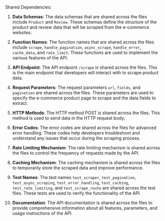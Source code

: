 Shared Dependencies:

1. **Data Schemas**: The data schemas that are shared across the files include `Product` and `Review`. These schemas define the structure of the product and review data that will be scraped from the e-commerce websites.

2. **Function Names**: The function names that are shared across the files include `scrape`, `handle_pagination`, `async_scrape`, `handle_error`, `cache_data`, and `rate_limit`. These functions are used to implement the various features of the API.

3. **API Endpoint**: The API endpoint `/scrape` is shared across the files. This is the main endpoint that developers will interact with to scrape product data.

4. **Request Parameters**: The request parameters `url`, `fields`, and `pagination` are shared across the files. These parameters are used to specify the e-commerce product page to scrape and the data fields to extract.

5. **HTTP Methods**: The HTTP method POST is shared across the files. This method is used to send data in the HTTP request body.

6. **Error Codes**: The error codes are shared across the files for advanced error handling. These codes help developers troubleshoot and understand any issues that occur during the scraping process.

7. **Rate Limiting Mechanism**: The rate limiting mechanism is shared across the files to control the frequency of requests made by the API.

8. **Caching Mechanism**: The caching mechanism is shared across the files to temporarily store the scraped data and improve performance.

9. **Test Names**: The test names `test_scraper`, `test_pagination`, `test_async_scraping`, `test_error_handling`, `test_caching`, `test_rate_limiting`, and `test_scrape_route` are shared across the test files. These tests are used to verify the functionality of the API.

10. **Documentation**: The API documentation is shared across the files to provide comprehensive information about all features, parameters, and usage instructions of the API.